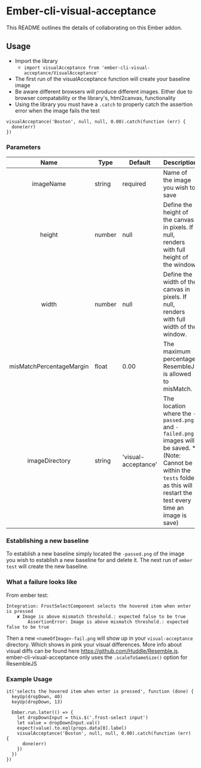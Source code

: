 # Ember-cli-visual-acceptance

This README outlines the details of collaborating on this Ember addon.

## Usage
  * Import the library
    * `import visualAcceptance from 'ember-cli-visual-acceptance/VisualAcceptance'`
  * The first run of the visualAcceptance function will create your baseline image
  * Be aware different browsers will produce different images. Either due to browser compatability or the library's, html2canvas, functionality 
  * Using the library you must have a `.catch` to  properly catch the assertion error when the image fails the test 
```
visualAcceptance('Boston', null, null, 0.00).catch(function (err) {
  done(err)
})
```
### Parameters
|           Name           | Type   | Default             | Description                                                                                                                                                                         |
|:------------------------:|--------|---------------------|-------------------------------------------------------------------------------------------------------------------------------------------------------------------------------------|
| imageName                | string | required            | Name of the image you wish to save                                                                                                                                                  |
| height                   | number | null                | Define the height of the canvas in pixels. If null, renders with full height of the window.                                                                                         |
| width                    | number | null                | Define the width of the canvas in pixels. If null, renders with full width of the window.                                                                                           |
| misMatchPercentageMargin | float  | 0.00                | The maximum percentage ResembleJs is allowed to misMatch.                                                                                                                           |
| imageDirectory           | string | 'visual-acceptance' | The location where the `-passed.png` and `-failed.png` images will be saved. *(Note: Cannot be within the `tests` folder as this will restart the test every time an image is save) |

### Establishing a new baseline
To establish a new baseline simply located the `-passed.png` of the image you wish to establish a new baseline for and delete it. The next run of `ember test` will create the new baseline.

### What a failure looks like
From ember test:
```
Integration: FrostSelectComponent selects the hovered item when enter is pressed
    ✘ Image is above mismatch threshold.: expected false to be true
        AssertionError: Image is above mismatch threshold.: expected false to be true
```

Then a new `<nameOfImage>-fail.png` will show up in your `visual-acceptance` directory. Which shows in pink your visual differences. More info about visual diffs can be found here https://github.com/Huddle/Resemble.js. ember-cli-visual-acceptance only uses the `.scaleToSameSize()` option for ResembleJS

### Example Usage
```
it('selects the hovered item when enter is pressed', function (done) {
  keyUp(dropDown, 40)
  keyUp(dropDown, 13)

  Ember.run.later(() => {
    let dropDownInput = this.$('.frost-select input')
    let value = dropDownInput.val()
    expect(value).to.eql(props.data[0].label)
    visualAcceptance('Boston', null, null, 0.00).catch(function (err) {
      done(err)
    })
  })
})
```
